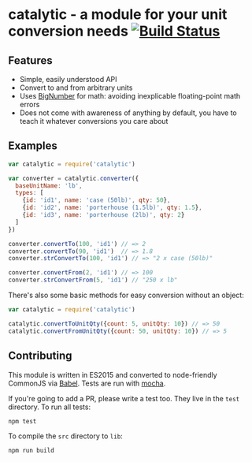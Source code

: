 # catalytic - a module for your unit conversion needs [![Build Status](https://travis-ci.org/goodeggs/catalytic.svg?branch=master)](https://travis-ci.org/goodeggs/catalytic)

## Features

- Simple, easily understood API
- Convert to and from arbitrary units
- Uses [BigNumber](http://mikemcl.github.io/bignumber.js) for math: avoiding inexplicable floating-point math errors
- Does not come with awareness of anything by default, you have to teach it whatever conversions you care about

## Examples

```javascript
var catalytic = require('catalytic')

var converter = catalytic.converter({
  baseUnitName: 'lb',
  types: [
    {id: 'id1', name: 'case (50lb)', qty: 50},
    {id: 'id2', name: 'porterhouse (1.5lb)', qty: 1.5},
    {id: 'id3', name: 'porterhouse (2lb)', qty: 2}
  ]
})

converter.convertTo(100, 'id1') // => 2
converter.convertTo(90, 'id1')  // => 1.8
converter.strConvertTo(100, 'id1') // => "2 x case (50lb)"

converter.convertFrom(2, 'id1') // => 100
converter.strConvertFrom(5, 'id1') // "250 x lb"
```

There's also some basic methods for easy conversion without an object:

```javascript
var catalytic = require('catalytic')

catalytic.convertToUnitQty({count: 5, unitQty: 10}) // => 50
catalytic.convertFromUnitQty({count: 50, unitQty: 10}) // => 5
```

## Contributing

This module is written in ES2015 and converted to node-friendly CommonJS via
[Babel](http://babeljs.io/). Tests are run with [mocha](https://mochajs.org).

If you're going to add a PR, please write a test too. They live in the `test`
directory. To run all tests:

```
npm test
```

To compile the `src` directory to `lib`:

```
npm run build
```
